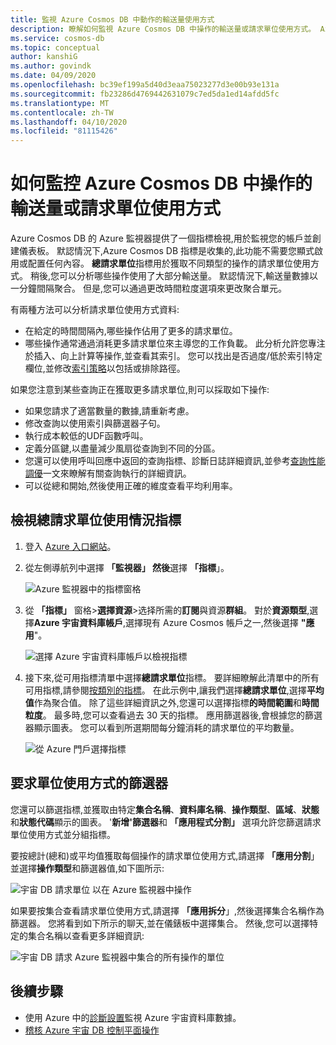 ```yaml
---
title: 監視 Azure Cosmos DB 中動作的輸送量使用方式
description: 瞭解如何監視 Azure Cosmos DB 中操作的輸送量或請求單位使用方式。 Azure Cosmos DB 帳戶的擁有者可以瞭解哪些操作佔用了更多請求單元。
ms.service: cosmos-db
ms.topic: conceptual
author: kanshiG
ms.author: govindk
ms.date: 04/09/2020
ms.openlocfilehash: bc39ef199a5d40d3eaa75023277d3e00b93e131a
ms.sourcegitcommit: fb23286d4769442631079c7ed5da1ed14afdd5fc
ms.translationtype: MT
ms.contentlocale: zh-TW
ms.lasthandoff: 04/10/2020
ms.locfileid: "81115426"
---
```

# <a name="how-to-monitor-throughput-or-request-unit-usage-of-an-operation-in-azure-cosmos-db"></a>如何監控 Azure Cosmos DB 中操作的輸送量或請求單位使用方式

Azure Cosmos DB 的 Azure 監視器提供了一個指標檢視,用於監視您的帳戶並創建儀表板。 默認情況下,Azure Cosmos DB 指標是收集的,此功能不需要您顯式啟用或配置任何內容。 **總請求單位**指標用於獲取不同類型的操作的請求單位使用方式。 稍後,您可以分析哪些操作使用了大部分輸送量。 默認情況下,輸送量數據以一分鐘間隔聚合。 但是,您可以通過更改時間粒度選項來更改聚合單元。

有兩種方法可以分析請求單位使用方式資料:

* 在給定的時間間隔內,哪些操作佔用了更多的請求單位。
* 哪些操作通常通過消耗更多請求單位來主導您的工作負載。
此分析允許您專注於插入、向上計算等操作,並查看其索引。 您可以找出是否過度/低於索引特定欄位,並修改[索引策略](index-policy.md#include-exclude-paths)以包括或排除路徑。

如果您注意到某些查詢正在獲取更多請求單位,則可以採取如下操作:

* 如果您請求了適當數量的數據,請重新考慮。
* 修改查詢以使用索引與篩選器子句。
* 執行成本較低的UDF函數呼叫。
* 定義分區鍵,以盡量減少風扇從查詢到不同的分區。
* 您還可以使用呼叫回應中返回的查詢指標、診斷日誌詳細資訊,並參考[查詢性能調優](sql-api-query-metrics.md)一文來瞭解有關查詢執行的詳細資訊。
* 可以從總和開始,然後使用正確的維度查看平均利用率。

## <a name="view-the-total-request-unit-usage-metric"></a>檢視總請求單位使用情況指標

1. 登入 [Azure 入口網站](https://portal.azure.com/)。

1. 從左側導航列中選擇 **「監視器」 然後**選擇 **「指標**」。

   ![Azure 監視器中的指標窗格](./media/monitor-request-unit-usage/monitor-metrics-blade.png)

1. 從 **「指標」** 窗格>**選擇資源**>选择所需的**訂閱**與資源**群組**。 對於**資源類型**,選擇**Azure 宇宙資料庫帳戶**,選擇現有 Azure Cosmos 帳戶之一,然後選擇 **"應用**"。

   ![選擇 Azure 宇宙資料庫帳戶以檢視指標](./media/monitor-request-unit-usage/select-cosmos-db-account.png)

1. 接下來,從可用指標清單中選擇**總請求單位**指標。 要詳細瞭解此清單中的所有可用指標,請參閱[按類別的指標](monitor-cosmos-db-reference.md)。 在此示例中,讓我們選擇**總請求單位**,選擇**平均值**作為聚合值。 除了這些詳細資訊之外,您還可以選擇指標**的時間範圍**和**時間粒度**。 最多時,您可以查看過去 30 天的指標。  應用篩選器後,會根據您的篩選器顯示圖表。 您可以看到所選期間每分鐘消耗的請求單位的平均數量。  

   ![從 Azure 門戶選擇指標](./media/monitor-request-unit-usage/request-unit-usage-metric.png)

## <a name="filters-for-request-unit-usage"></a>要求單位使用方式的篩選器

您還可以篩選指標,並獲取由特定**集合名稱**、**資料庫名稱**、**操作類型**、**區域**、**狀態**和**狀態代碼**顯示的圖表。 '**新增'篩選器**和 **「應用程式分割」** 選項允許您篩選請求單位使用方式並分組指標。

要按總計(總和)或平均值獲取每個操作的請求單位使用方式,請選擇 **「應用分割**」並選擇**操作類型**和篩選器值,如下圖所示:

   ![宇宙 DB 請求單位 以在 Azure 監視器中操作](./media/monitor-request-unit-usage/request-unit-usage-operations.png)

如果要按集合查看請求單位使用方式,請選擇 **「應用拆分**」,然後選擇集合名稱作為篩選器。 您將看到如下所示的聊天,並在儀錶板中選擇集合。 然後,您可以選擇特定的集合名稱以查看更多詳細資訊:

   ![宇宙 DB 請求 Azure 監視器中集合的所有操作的單位](./media/monitor-request-unit-usage/request-unit-usage-collection.png)

## <a name="next-steps"></a>後續步驟

* 使用 Azure 中的[診斷設置](cosmosdb-monitor-resource-logs.md)監視 Azure 宇宙資料庫數據。
* [稽核 Azure 宇宙 DB 控制平面操作](audit-control-plane-logs.md)